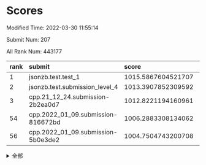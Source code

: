 # Scores

Modified Time: 2022-03-30 11:55:14

Submit Num: 207

All Rank Num: 443177

| rank |               submit               |       score        |       sigma        | pk_num |
| :--- | :--------------------------------- | :----------------- | :----------------- | :----- |
| 1    | jsonzb.test.test_1                 | 1015.5867604521707 | 0.8511131586088864 | 8565   |
| 2    | jsonzb.test.submission_level_4     | 1013.3907852309592 | 0.8180921887994093 | 8563   |
| 3    | cpp.21_12_24.submission-2b2ea0d7   | 1012.8221194160961 | 0.794399889855502  | 8565   |
| 54   | cpp.2022_01_09.submission-816672bd | 1006.2883308134062 | 0.7280524536683468 | 8563   |
| 56   | cpp.2022_01_09.submission-5b0e3de2 | 1004.7504743200708 | 0.7118578969762245 | 8568   |


<details>
<summary>全部</summary>

| rank |                 submit                 |       score        |       sigma        | pk_num |
| :--- | :------------------------------------- | :----------------- | :----------------- | :----- |
| 1    | jsonzb.test.test_1                     | 1015.5867604521707 | 0.8511131586088864 | 8565   |
| 2    | jsonzb.test.submission_level_4         | 1013.3907852309592 | 0.8180921887994093 | 8563   |
| 3    | cpp.21_12_24.submission-2b2ea0d7       | 1012.8221194160961 | 0.794399889855502  | 8565   |
| 4    | gobigger.level_3.submission_level_3_41 | 1011.07813266287   | 0.7645679957114212 | 8564   |
| 5    | gobigger.level_3.submission_level_3_5  | 1011.0498144048372 | 0.7703339486428368 | 8562   |
| 6    | gobigger.level_3.submission_level_3_47 | 1010.9369278350351 | 0.7461213766982182 | 8567   |
| 7    | gobigger.level_3.submission_level_3_26 | 1010.8034708926363 | 0.7650209001601167 | 8568   |
| 8    | gobigger.level_3.submission_level_3_37 | 1010.7604347200102 | 0.7488964745385985 | 8562   |
| 9    | gobigger.level_3.submission_level_3_17 | 1010.7555463132751 | 0.7646919985463906 | 8566   |
| 10   | gobigger.level_3.submission_level_3_22 | 1010.7382643586766 | 0.7614281707268594 | 8562   |
| 11   | gobigger.level_3.submission_level_3_32 | 1010.7147919392189 | 0.7559544272509463 | 8571   |
| 12   | gobigger.level_3.submission_level_3_2  | 1010.6898326531511 | 0.7931100084169338 | 8564   |
| 13   | gobigger.level_3.submission_level_3_43 | 1010.6790518866245 | 0.7492304488619327 | 8565   |
| 14   | gobigger.level_3.submission_level_3_35 | 1010.485185275974  | 0.7502010942518693 | 8562   |
| 15   | gobigger.level_3.submission_level_3_18 | 1010.4204841247565 | 0.7508198756077483 | 8569   |
| 16   | gobigger.level_3.submission_level_3_25 | 1010.3923212136355 | 0.7644059364472502 | 8562   |
| 17   | gobigger.level_3.submission_level_3_13 | 1010.3205431156299 | 0.758687623441873  | 8565   |
| 18   | gobigger.level_3.submission_level_3_33 | 1010.2785158394214 | 0.764381613762274  | 8562   |
| 19   | gobigger.level_3.submission_level_3_15 | 1010.2531857853605 | 0.7540284296396969 | 8566   |
| 20   | gobigger.level_3.submission_level_3_39 | 1010.20701331144   | 0.7425045711344426 | 8562   |
| 21   | gobigger.level_3.submission_level_3_0  | 1010.1652027939424 | 0.7866386934827543 | 8561   |
| 22   | gobigger.level_3.submission_level_3_46 | 1010.0521034581261 | 0.750083885564288  | 8565   |
| 23   | gobigger.level_3.submission_level_3_38 | 1010.0021302689826 | 0.7604675134940618 | 8565   |
| 24   | gobigger.level_3.submission_level_3_11 | 1009.9456000814661 | 0.7505840461705279 | 8565   |
| 25   | gobigger.level_3.submission_level_3_31 | 1009.9149663831516 | 0.7439488072647832 | 8560   |
| 26   | gobigger.level_3.submission_level_3_28 | 1009.7861899560487 | 0.7618730447615761 | 8561   |
| 27   | gobigger.level_3.submission_level_3_24 | 1009.770746301115  | 0.7452527118994791 | 8560   |
| 28   | gobigger.level_3.submission_level_3_1  | 1009.7251313393599 | 0.7465723518034589 | 8565   |
| 29   | gobigger.level_3.submission_level_3_4  | 1009.6629515908479 | 0.7806678497171791 | 8566   |
| 30   | gobigger.level_3.submission_level_3_8  | 1009.5611350629521 | 0.756886106227664  | 8558   |
| 31   | gobigger.level_3.submission_level_3_34 | 1009.4855869856841 | 0.7557625095440383 | 8568   |
| 32   | gobigger.level_3.submission_level_3_42 | 1009.4241497592991 | 0.773318594532029  | 8566   |
| 33   | gobigger.level_3.submission_level_3_45 | 1009.4131316702069 | 0.7689449987090318 | 8566   |
| 34   | gobigger.level_3.submission_level_3_40 | 1009.4115407432832 | 0.7651088167754138 | 8566   |
| 35   | gobigger.level_3.submission_level_3_6  | 1009.4069633377585 | 0.7488577737473864 | 8565   |
| 36   | gobigger.level_3.submission_level_3_21 | 1009.3966964006669 | 0.7479882474450484 | 8560   |
| 37   | gobigger.level_3.submission_level_3_29 | 1009.224379612917  | 0.743100426589933  | 8562   |
| 38   | gobigger.level_3.submission_level_3_7  | 1009.16686429709   | 0.7393843339690913 | 8562   |
| 39   | gobigger.level_3.submission_level_3_9  | 1009.1390715755961 | 0.7604799160929906 | 8566   |
| 40   | gobigger.level_3.submission_level_3_27 | 1009.1123534466155 | 0.7368462243591895 | 8561   |
| 41   | gobigger.level_3.submission_level_3_19 | 1009.0999088170422 | 0.7296986111117457 | 8562   |
| 42   | gobigger.level_3.submission_level_3_49 | 1009.0425499680764 | 0.7502345003885884 | 8573   |
| 43   | gobigger.level_3.submission_level_3_30 | 1009.0024456577273 | 0.7271528662962115 | 8563   |
| 44   | gobigger.level_3.submission_level_3_44 | 1008.9477620879327 | 0.7391264947570856 | 8568   |
| 45   | gobigger.level_3.submission_level_3_16 | 1008.8168875509115 | 0.7557029875068338 | 8567   |
| 46   | gobigger.level_3.submission_level_3_14 | 1008.8047761945049 | 0.7391989864424772 | 8564   |
| 47   | gobigger.level_3.submission_level_3_10 | 1008.7937290159881 | 0.7474913400206362 | 8568   |
| 48   | gobigger.level_3.submission_level_3_12 | 1008.7667893602088 | 0.7371776857303827 | 8565   |
| 49   | gobigger.level_3.submission_level_3_36 | 1008.7516469286459 | 0.7370256254477134 | 8560   |
| 50   | gobigger.level_3.submission_level_3_20 | 1008.7307370943148 | 0.7375350920174015 | 8562   |
| 51   | gobigger.level_3.submission_level_3_48 | 1008.6657422195539 | 0.7390562494501918 | 8561   |
| 52   | gobigger.level_3.submission_level_3_3  | 1008.6074346705815 | 0.7731446230062241 | 8565   |
| 53   | gobigger.level_3.submission_level_3_23 | 1008.5061582118336 | 0.7385012402174053 | 8565   |
| 54   | cpp.2022_01_09.submission-816672bd     | 1006.2883308134062 | 0.7280524536683468 | 8563   |
| 55   | gobigger.level_1.submission_level_1_20 | 1005.4201235448031 | 0.7257428186968461 | 8563   |
| 56   | cpp.2022_01_09.submission-5b0e3de2     | 1004.7504743200708 | 0.7118578969762245 | 8568   |
| 57   | gobigger.level_1.submission_level_1_37 | 1004.5308254838161 | 0.7179275134969021 | 8572   |
| 58   | gobigger.level_1.submission_level_1_4  | 1004.1738806655072 | 0.7019930877297209 | 8561   |
| 59   | gobigger.level_1.submission_level_1_8  | 1004.145060808749  | 0.7243425464206037 | 8561   |
| 60   | gobigger.level_1.submission_level_1_41 | 1004.121934353843  | 0.7111478725539807 | 8565   |
| 61   | gobigger.level_1.submission_level_1_31 | 1004.0094072355132 | 0.7156715359443044 | 8565   |
| 62   | gobigger.level_1.submission_level_1_15 | 1003.9787611969138 | 0.7100351200369207 | 8561   |
| 63   | gobigger.level_1.submission_level_1_1  | 1003.9100957650094 | 0.7282499566389699 | 8566   |
| 64   | gobigger.level_1.submission_level_1_48 | 1003.8701424106242 | 0.717858272382263  | 8563   |
| 65   | gobigger.level_1.submission_level_1_11 | 1003.8683724762493 | 0.7123397307152206 | 8563   |
| 66   | gobigger.level_1.submission_level_1_12 | 1003.8427664065609 | 0.7110447642404581 | 8564   |
| 67   | gobigger.level_1.submission_level_1_18 | 1003.8198030643815 | 0.714993550074311  | 8566   |
| 68   | gobigger.level_1.submission_level_1_29 | 1003.8012253701116 | 0.7173095813963601 | 8563   |
| 69   | gobigger.level_1.submission_level_1_27 | 1003.7649470507281 | 0.7238957497994823 | 8562   |
| 70   | gobigger.level_1.submission_level_1_23 | 1003.7280115956254 | 0.7191998774968266 | 8563   |
| 71   | gobigger.level_1.submission_level_1_24 | 1003.6016356205024 | 0.705311244999941  | 8567   |
| 72   | gobigger.level_1.submission_level_1_39 | 1003.5807348820584 | 0.709386878834027  | 8566   |
| 73   | gobigger.level_1.submission_level_1_9  | 1003.5311824007065 | 0.7155588321110279 | 8567   |
| 74   | gobigger.level_1.submission_level_1_10 | 1003.5139376622974 | 0.7073666112928058 | 8565   |
| 75   | gobigger.level_1.submission_level_1_34 | 1003.4714394767283 | 0.7187659567848754 | 8562   |
| 76   | gobigger.level_1.submission_level_1_26 | 1003.4382684527236 | 0.715168438819624  | 8563   |
| 77   | gobigger.level_1.submission_level_1_14 | 1003.4252915975267 | 0.7119449696287445 | 8565   |
| 78   | gobigger.level_1.submission_level_1_0  | 1003.3670260851867 | 0.7145532386632297 | 8560   |
| 79   | gobigger.level_1.submission_level_1_17 | 1003.321074465599  | 0.70510558639618   | 8563   |
| 80   | gobigger.level_1.submission_level_1_16 | 1003.3200386464235 | 0.7113262049327795 | 8565   |
| 81   | gobigger.level_1.submission_level_1_43 | 1003.2843446219407 | 0.7247647736515326 | 8563   |
| 82   | gobigger.level_1.submission_level_1_7  | 1003.2572556876157 | 0.7169581719957387 | 8558   |
| 83   | gobigger.level_1.submission_level_1_46 | 1003.2572206411027 | 0.7164431956454547 | 8563   |
| 84   | gobigger.level_1.submission_level_1_2  | 1003.2300882789132 | 0.7180110131753114 | 8568   |
| 85   | gobigger.level_1.submission_level_1_38 | 1003.1374664093531 | 0.713532118859782  | 8564   |
| 86   | gobigger.level_1.submission_level_1_42 | 1003.1175304852723 | 0.7100259838560384 | 8562   |
| 87   | gobigger.level_1.submission_level_1_21 | 1003.0532689044976 | 0.7180951235976503 | 8563   |
| 88   | gobigger.level_1.submission_level_1_5  | 1003.0448766385554 | 0.722559425572819  | 8565   |
| 89   | gobigger.level_1.submission_level_1_22 | 1003.0152584002309 | 0.7148818090359893 | 8561   |
| 90   | gobigger.level_1.submission_level_1_49 | 1002.9994988499068 | 0.7122114699869483 | 8567   |
| 91   | gobigger.level_1.submission_level_1_33 | 1002.9464425985865 | 0.7032159402746727 | 8565   |
| 92   | gobigger.level_1.submission_level_1_30 | 1002.8450129877492 | 0.718354995154844  | 8564   |
| 93   | gobigger.level_1.submission_level_1_13 | 1002.7601204838486 | 0.7175601385379403 | 8564   |
| 94   | gobigger.level_1.submission_level_1_19 | 1002.7531500542055 | 0.7068276110197266 | 8562   |
| 95   | gobigger.level_1.submission_level_1_3  | 1002.7384495361018 | 0.7055091114373157 | 8563   |
| 96   | gobigger.level_1.submission_level_1_40 | 1002.7019745707482 | 0.7218462411466786 | 8566   |
| 97   | gobigger.level_1.submission_level_1_28 | 1002.6844749675228 | 0.703421852152078  | 8562   |
| 98   | gobigger.level_1.submission_level_1_44 | 1002.5418989857164 | 0.7067506177598243 | 8560   |
| 99   | gobigger.level_1.submission_level_1_6  | 1002.5182654012918 | 0.7116510511791244 | 8564   |
| 100  | gobigger.level_1.submission_level_1_32 | 1002.3565259376983 | 0.7080141003750721 | 8559   |
| 101  | gobigger.level_1.submission_level_1_45 | 1002.2702560365324 | 0.7169131493762106 | 8564   |
| 102  | gobigger.level_1.submission_level_1_35 | 1002.1396812395044 | 0.711129870095889  | 8562   |
| 103  | gobigger.level_1.submission_level_1_47 | 1002.1135463227693 | 0.7048061989137968 | 8561   |
| 104  | gobigger.level_1.submission_level_1_36 | 1002.1096964822729 | 0.7191102780507005 | 8561   |
| 105  | gobigger.level_1.submission_level_1_25 | 1002.0359799953658 | 0.7198269032227845 | 8565   |
| 106  | gobigger.random.submission_random_12   | 997.4647402873807  | 0.7037492847968964 | 8564   |
| 107  | gobigger.random.submission_random_39   | 997.2508163789196  | 0.7143642027222371 | 8562   |
| 108  | gobigger.random.submission_random_44   | 996.945749107165   | 0.712638316669132  | 8567   |
| 109  | gobigger.random.submission_random_21   | 996.8836192246017  | 0.7203458828856474 | 8564   |
| 110  | gobigger.random.submission_random_17   | 996.8371923625251  | 0.7098794621134468 | 8564   |
| 111  | gobigger.random.submission_random_15   | 996.8035426037045  | 0.7089185255457391 | 8570   |
| 112  | gobigger.random.submission_random_18   | 996.7303777489617  | 0.7047348564284331 | 8559   |
| 113  | gobigger.random.submission_random_7    | 996.5579905829252  | 0.7143138231149985 | 8563   |
| 114  | gobigger.random.submission_random_29   | 996.5063897065846  | 0.6924061092573577 | 8562   |
| 115  | gobigger.random.submission_random_30   | 996.4266877493412  | 0.7170172030435131 | 8562   |
| 116  | gobigger.random.submission_random_14   | 996.4007737362847  | 0.7092653349021563 | 8562   |
| 117  | gobigger.random.submission_random_26   | 996.3604460232953  | 0.7162079232901744 | 8557   |
| 118  | gobigger.random.submission_random_36   | 996.2058910968856  | 0.7147855947318599 | 8565   |
| 119  | gobigger.random.submission_random_27   | 996.1262265606161  | 0.7138089751034588 | 8561   |
| 120  | gobigger.random.submission_random_47   | 996.1205892303667  | 0.7138335932209333 | 8571   |
| 121  | gobigger.random.submission_random_1    | 996.1064974482654  | 0.71402308322237   | 8563   |
| 122  | gobigger.random.submission_random_23   | 996.0361585272801  | 0.7168283535816667 | 8559   |
| 123  | gobigger.random.submission_random_8    | 996.0335507820779  | 0.7168783264678487 | 8561   |
| 124  | gobigger.random.submission_random_49   | 995.9639171842838  | 0.7071720037703692 | 8562   |
| 125  | gobigger.random.submission_random_6    | 995.9298161297498  | 0.7166723619557231 | 8566   |
| 126  | gobigger.random.submission_random_31   | 995.9155076279362  | 0.7090031819359306 | 8565   |
| 127  | gobigger.random.submission_random_16   | 995.9097680879107  | 0.698633252536767  | 8561   |
| 128  | gobigger.random.submission_random_25   | 995.8696565620093  | 0.7147551157154531 | 8566   |
| 129  | gobigger.random.submission_random_37   | 995.8610235510333  | 0.6953750348976726 | 8560   |
| 130  | gobigger.random.submission_random_4    | 995.8519172403338  | 0.7297612932569406 | 8563   |
| 131  | gobigger.random.submission_random_41   | 995.8476355497256  | 0.7074333561607126 | 8565   |
| 132  | gobigger.random.submission_random_32   | 995.8089560592274  | 0.7075799521588317 | 8561   |
| 133  | gobigger.random.submission_random_0    | 995.7712652514363  | 0.7014120685353176 | 8564   |
| 134  | gobigger.random.submission_random_22   | 995.746362391046   | 0.7163092820077714 | 8564   |
| 135  | gobigger.random.submission_random_43   | 995.7279832955523  | 0.7111665480884557 | 8559   |
| 136  | gobigger.random.submission_random_5    | 995.7240749509818  | 0.7111528691155331 | 8563   |
| 137  | gobigger.random.submission_random_40   | 995.7189375964767  | 0.7102479180202763 | 8562   |
| 138  | gobigger.random.submission_random_20   | 995.6106227831989  | 0.7115430961336404 | 8564   |
| 139  | gobigger.random.submission_random_35   | 995.6104630770558  | 0.7305405694240383 | 8560   |
| 140  | gobigger.random.submission_random_10   | 995.6086020919264  | 0.7109007041035246 | 8565   |
| 141  | gobigger.random.submission_random_2    | 995.580698603782   | 0.721120884407503  | 8565   |
| 142  | gobigger.random.submission_random_38   | 995.5707888560779  | 0.7260308919464646 | 8565   |
| 143  | gobigger.random.submission_random_9    | 995.4949247560932  | 0.7117994866775526 | 8568   |
| 144  | gobigger.random.submission_random_34   | 995.4801991184922  | 0.725259747649592  | 8564   |
| 145  | gobigger.random.submission_random_33   | 995.4741627104556  | 0.7136071690120029 | 8566   |
| 146  | gobigger.random.submission_random_45   | 995.4369540524146  | 0.7051968142753667 | 8564   |
| 147  | gobigger.random.submission_random_19   | 995.4276227723001  | 0.7049863103133527 | 8570   |
| 148  | gobigger.random.submission_random_46   | 995.3886828246166  | 0.7131786185644203 | 8565   |
| 149  | gobigger.random.submission_random_42   | 995.3256996317064  | 0.7210919558233506 | 8566   |
| 150  | gobigger.random.submission_random_24   | 995.3130182453195  | 0.7151698001801976 | 8564   |
| 151  | gobigger.random.submission_random_13   | 995.1156385415392  | 0.7112357466663797 | 8560   |
| 152  | gobigger.random.submission_random_11   | 995.111315541509   | 0.7117560875819929 | 8562   |
| 153  | gobigger.random.submission_random_3    | 995.0865462098128  | 0.7127853220124508 | 8567   |
| 154  | gobigger.random.submission_random_48   | 994.8562611381047  | 0.7292476592432041 | 8565   |
| 155  | gobigger.level_2.submission_level_2_1  | 994.1577475654185  | 0.7380895980915599 | 8568   |
| 156  | gobigger.level_2.submission_level_2_42 | 994.1494730997634  | 0.7274268896203312 | 8563   |
| 157  | gobigger.random.submission_random_28   | 993.8888733911275  | 0.6979443865730302 | 8562   |
| 158  | gobigger.level_2.submission_level_2_47 | 993.8837559415294  | 0.7377034670449065 | 8564   |
| 159  | gobigger.level_2.submission_level_2_48 | 993.6973256326926  | 0.7217192900492286 | 8567   |
| 160  | gobigger.level_2.submission_level_2_41 | 993.6255526183724  | 0.7399471492713092 | 8568   |
| 161  | gobigger.level_2.submission_level_2_8  | 993.4319086105859  | 0.7319629709773138 | 8566   |
| 162  | gobigger.level_2.submission_level_2_46 | 993.355137418937   | 0.718233515653453  | 8566   |
| 163  | gobigger.level_2.submission_level_2_13 | 993.3235988266088  | 0.7514919669924554 | 8564   |
| 164  | gobigger.level_2.submission_level_2_6  | 993.0573352990899  | 0.7370082093927742 | 8565   |
| 165  | gobigger.level_2.submission_level_2_28 | 992.8994104419108  | 0.737473028791662  | 8568   |
| 166  | gobigger.level_2.submission_level_2_39 | 992.8894046353877  | 0.7268715192762093 | 8562   |
| 167  | gobigger.level_2.submission_level_2_9  | 992.8485048751902  | 0.7405137763734191 | 8558   |
| 168  | gobigger.level_2.submission_level_2_45 | 992.8050959959965  | 0.7477370376809522 | 8562   |
| 169  | gobigger.level_2.submission_level_2_32 | 992.7739034493784  | 0.7302264048898427 | 8563   |
| 170  | gobigger.level_2.submission_level_2_23 | 992.7396640398548  | 0.7430905756997576 | 8567   |
| 171  | gobigger.level_2.submission_level_2_30 | 992.7164956055664  | 0.7535568384094119 | 8567   |
| 172  | gobigger.level_2.submission_level_2_33 | 992.699922097268   | 0.7298804375005928 | 8566   |
| 173  | gobigger.level_2.submission_level_2_26 | 992.6804479042698  | 0.7441895067984966 | 8561   |
| 174  | gobigger.level_2.submission_level_2_49 | 992.665517571694   | 0.7413296021955452 | 8566   |
| 175  | gobigger.level_2.submission_level_2_12 | 992.5735077223271  | 0.7225056107413885 | 8565   |
| 176  | gobigger.level_2.submission_level_2_36 | 992.567833174983   | 0.7450877192857631 | 8562   |
| 177  | gobigger.level_2.submission_level_2_17 | 992.5440327373303  | 0.7364390462593535 | 8566   |
| 178  | gobigger.level_2.submission_level_2_44 | 992.4902351317977  | 0.7329271085572302 | 8563   |
| 179  | gobigger.level_2.submission_level_2_24 | 992.4634231325142  | 0.7471725839678321 | 8565   |
| 180  | gobigger.level_2.submission_level_2_10 | 992.4126290362789  | 0.7299047156034512 | 8559   |
| 181  | gobigger.level_2.submission_level_2_19 | 992.2989777742514  | 0.7424895277601445 | 8558   |
| 182  | gobigger.level_2.submission_level_2_22 | 992.2877096409585  | 0.7414875796304056 | 8560   |
| 183  | gobigger.level_2.submission_level_2_27 | 992.2755068975597  | 0.7591955307756811 | 8564   |
| 184  | gobigger.level_2.submission_level_2_2  | 992.225417582528   | 0.7347821214755641 | 8562   |
| 185  | gobigger.level_2.submission_level_2_38 | 992.1659302785133  | 0.7626725401714625 | 8563   |
| 186  | gobigger.level_2.submission_level_2_20 | 992.1564227490285  | 0.7543394113537008 | 8569   |
| 187  | gobigger.level_2.submission_level_2_34 | 992.0356008508502  | 0.7455438129204628 | 8561   |
| 188  | gobigger.level_2.submission_level_2_43 | 992.0195844243177  | 0.7282282197091571 | 8566   |
| 189  | gobigger.level_2.submission_level_2_5  | 991.9884317994683  | 0.725999214956726  | 8563   |
| 190  | gobigger.level_2.submission_level_2_7  | 991.9807857433664  | 0.7343627427737566 | 8561   |
| 191  | gobigger.level_2.submission_level_2_3  | 991.9633451443715  | 0.7492135984404003 | 8564   |
| 192  | gobigger.level_2.submission_level_2_4  | 991.9551245011749  | 0.7488823466492468 | 8561   |
| 193  | gobigger.level_2.submission_level_2_11 | 991.9426740016191  | 0.7435637013576548 | 8559   |
| 194  | gobigger.level_2.submission_level_2_21 | 991.8140613178866  | 0.7315631037892836 | 8559   |
| 195  | gobigger.level_2.submission_level_2_15 | 991.7974243658977  | 0.7455861343473348 | 8566   |
| 196  | gobigger.level_2.submission_level_2_29 | 991.7774253265115  | 0.7583880894183176 | 8563   |
| 197  | gobigger.level_2.submission_level_2_25 | 991.7224487303602  | 0.744185389931326  | 8568   |
| 198  | gobigger.level_2.submission_level_2_18 | 991.7181133308233  | 0.7440822379806038 | 8564   |
| 199  | gobigger.level_2.submission_level_2_40 | 991.7103310304245  | 0.7649432910644545 | 8564   |
| 200  | gobigger.level_2.submission_level_2_37 | 991.6516793207263  | 0.7699434633294397 | 8567   |
| 201  | gobigger.level_2.submission_level_2_35 | 991.6397746694471  | 0.7316377301492647 | 8563   |
| 202  | gobigger.level_2.submission_level_2_31 | 991.6047158995451  | 0.7580193382932444 | 8562   |
| 203  | gobigger.level_2.submission_level_2_0  | 991.598954521827   | 0.7582183404996393 | 8561   |
| 204  | gobigger.level_2.submission_level_2_16 | 991.2488923964594  | 0.7567439379110305 | 8568   |
| 205  | gobigger.level_2.submission_level_2_14 | 990.3921689105146  | 0.7623804696869293 | 8567   |
| 206  | gobigger.none.submission_none_0        | 976.8782414582665  | 1.3512417041723108 | 8563   |
| 207  | gobigger.none.submission_none_1        | 975.3345222215515  | 1.53537201791031   | 8564   |

</details>